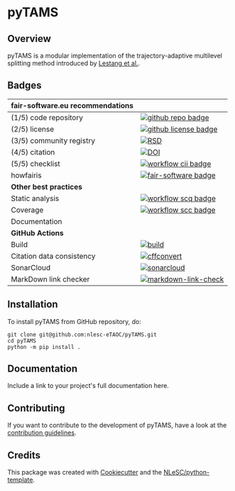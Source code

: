 # pyTAMS

## Overview

pyTAMS is a modular implementation of the trajectory-adaptive multilevel splitting method
introduced by [Lestang et al.](https://doi.org/10.1088/1742-5468/aab856).

## Badges

| fair-software.eu recommendations | |
| :-- | :--  |
| (1/5) code repository              | [![github repo badge](https://img.shields.io/badge/github-repo-000.svg?logo=github&labelColor=gray&color=blue)](https://github.com/nlesc-eTAOC/pyTAMS) |
| (2/5) license                      | [![github license badge](https://img.shields.io/github/license/nlesc-eTAOC/pyTAMS)](https://github.com/nlesc-eTAOC/pyTAMS) |
| (3/5) community registry           | [![RSD](https://img.shields.io/badge/rsd-pyTAMS-00a3e3.svg)](https://research-software-directory.org/software/pytams)  |
| (4/5) citation                     | [![DOI](https://zenodo.org/badge/707169096.svg)](https://zenodo.org/doi/10.5281/zenodo.10057843) |
| (5/5) checklist                    | [![workflow cii badge](https://bestpractices.coreinfrastructure.org/projects/<replace-with-created-project-identifier>/badge)](https://bestpractices.coreinfrastructure.org/projects/<replace-with-created-project-identifier>) |
| howfairis                          | [![fair-software badge](https://img.shields.io/badge/fair--software.eu-%E2%97%8F%20%20%E2%97%8F%20%20%E2%97%8F%20%20%E2%97%8F%20%20%E2%97%8B-yellow)](https://fair-software.eu) |
| **Other best practices**           | &nbsp; |
| Static analysis                    | [![workflow scq badge](https://sonarcloud.io/api/project_badges/measure?project=nlesc-eTAOC_pyTAMS&metric=alert_status)](https://sonarcloud.io/dashboard?id=nlesc-eTAOC_pyTAMS) |
| Coverage                           | [![workflow scc badge](https://sonarcloud.io/api/project_badges/measure?project=nlesc-eTAOC_pyTAMS&metric=coverage)](https://sonarcloud.io/dashboard?id=nlesc-eTAOC_pyTAMS) |
| Documentation                      | |
| **GitHub Actions**                 | &nbsp; |
| Build                              | [![build](https://github.com/nlesc-eTAOC/pyTAMS/actions/workflows/build.yml/badge.svg)](https://github.com/nlesc-eTAOC/pyTAMS/actions/workflows/build.yml) |
| Citation data consistency          | [![cffconvert](https://github.com/nlesc-eTAOC/pyTAMS/actions/workflows/cffconvert.yml/badge.svg)](https://github.com/nlesc-eTAOC/pyTAMS/actions/workflows/cffconvert.yml) |
| SonarCloud                         | [![sonarcloud](https://github.com/nlesc-eTAOC/pyTAMS/actions/workflows/sonarcloud.yml/badge.svg)](https://github.com/nlesc-eTAOC/pyTAMS/actions/workflows/sonarcloud.yml) |
| MarkDown link checker              | [![markdown-link-check](https://github.com/nlesc-eTAOC/pyTAMS/actions/workflows/markdown-link-check.yml/badge.svg)](https://github.com/nlesc-eTAOC/pyTAMS/actions/workflows/markdown-link-check.yml) |

## Installation

To install pyTAMS from GitHub repository, do:

```console
git clone git@github.com:nlesc-eTAOC/pyTAMS.git
cd pyTAMS
python -m pip install .
```

## Documentation

Include a link to your project's full documentation here.

## Contributing

If you want to contribute to the development of pyTAMS,
have a look at the [contribution guidelines](CONTRIBUTING.md).

## Credits

This package was created with [Cookiecutter](https://github.com/audreyr/cookiecutter) and the [NLeSC/python-template](https://github.com/NLeSC/python-template).

